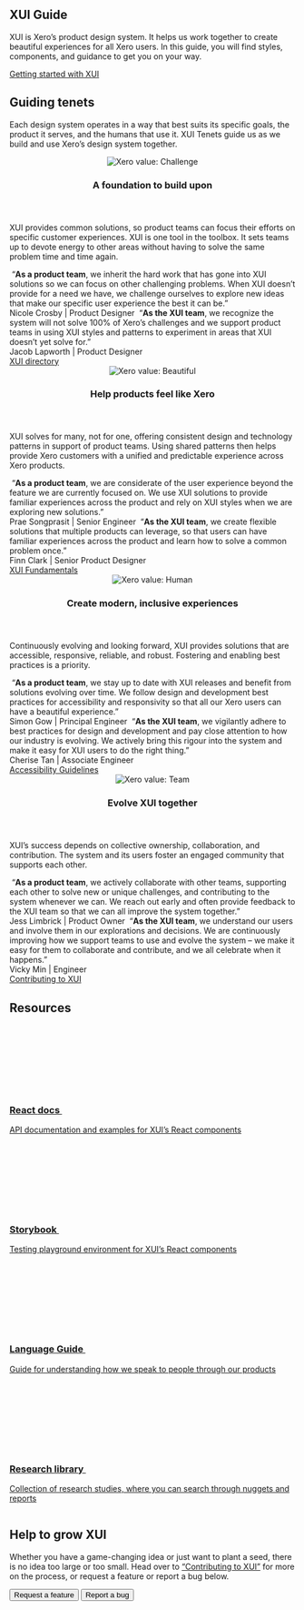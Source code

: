 <section class="ds-section ds-section-intro">
  <div class="ds-section--content">
    <h1 class="ds-section--heading ds-title--level-1">XUI Guide</h1>
    <p class="ds-detail">XUI is Xero’s product design system. It helps us work together to create beautiful experiences for all Xero users. In this guide, you will find styles, components, and guidance to get you on your&nbsp;way.</p>
    <div class="ds-actions">
      <a class="xui-button xui-button-standard xui-button-medium xui-button-fullwidth-layout" href="./section-getting-started.html">Getting started with XUI</a>
    </div>
  </div>
  <div class="ds-section--illustration">
    <img
      class="xui-illustration"
      src="./kss-assets/bike.svg"
      alt=""
    />
  </div>
</section>
<section class="ds-section ds-section-tenets">
  <h2 class="ds-section--heading ds-title--level-2" id="guiding-tenets">Guiding tenets</h2>
  <p class="ds-detail">Each design system operates in a way that best suits its specific goals, the product it serves, and the humans that use it. XUI Tenets guide us as we build and use Xero’s design system together.</p>
  <div class="ds-flexgrid">
    <article class="ds-tenet">
      <header class="ds-tenet--header">
        <div class="ds-tenet--headericon ds-tenet--headericon-foundation xui-iconwrapper xui-iconwrapper-medium">
          <img alt="Xero value: Challenge" src="./kss-assets/Value-challenge.svg"/>
        </div>
        <h3 class="ds-tenet--heading">A foundation to build upon</h3>
      </header>
      <p class="ds-detail">XUI provides common solutions, so product teams can focus their efforts on specific customer experiences. XUI is one tool in the toolbox. It sets teams up to devote energy to other areas without having to solve the same problem time and time again.</p>
      <footer class="ds-tenet--footer">
        <div class="ds-tenet--footer--personae">
          <span class="ds-xuiuser" tabindex="0" aria-describedby="foundation1">
            <img alt="" class="xui-avatar xui-avatar-xsmall" src="./kss-assets/nicole.png">
            <abbr class="xui-avatar xui-avatar-xsmall xui-avatar-color-9 xui-avatar-hidden" role="presentation"></abbr>
            <span id="foundation1" class="hover-tooltip">
              “<strong>As a product team</strong>, we inherit the hard work that has gone into XUI solutions so we can focus on other challenging problems. When XUI doesn’t provide for a need we have, we challenge ourselves to explore new ideas that make our specific user experience the best it can be.”
              <br /><span class="attribution ds-nowrap">Nicole Crosby | Product Designer</span>
            </span>
          </span>
          <span class="ds-xuiteam" tabindex="0" aria-describedby="foundation2">
            <img alt="" class="xui-avatar xui-avatar-xsmall xui-avatar-business" src="./kss-assets/jacob.jpeg">
            <abbr class="xui-avatar xui-avatar-xsmall xui-avatar-color-9 xui-avatar-business xui-avatar-hidden" role="presentation"></abbr>
            <span id="foundation2" class="hover-tooltip">
              “<strong>As the XUI team</strong>, we recognize the system will not solve 100% of Xero’s challenges and we support product teams in using XUI styles and patterns to experiment in areas that XUI doesn’t yet solve for.”
              <br /><span class="attribution ds-nowrap">Jacob Lapworth | Product Designer</span>
            </span>
          </span>
        </div>
        <a class="ds-tenet--footer--link" href="./section-getting-started-directory.html">XUI directory</a>
      </footer>
    </article>
    <article class="ds-tenet">
      <header class="ds-tenet--header">
        <div class="ds-tenet--headericon ds-tenet--headericon-feel xui-iconwrapper xui-iconwrapper-medium">
          <img alt="Xero value: Beautiful" src="./kss-assets/Value-beautiful.svg"/>
        </div>
        <h3 class="ds-tenet--heading">Help products feel like Xero</h3>
      </header>
      <p class="ds-detail">XUI solves for many, not for one, offering consistent design and technology patterns in support of product teams. Using shared patterns then helps provide Xero customers with a unified and predictable experience across Xero products.</p>
      <footer class="ds-tenet--footer">
        <div class="ds-tenet--footer--personae">
          <span class="ds-xuiuser" tabindex="0" aria-describedby="feel1">
            <img alt="" class="xui-avatar xui-avatar-xsmall" src="./kss-assets/prae.jpeg">
            <abbr class="xui-avatar xui-avatar-color-9 xui-avatar-hidden" role="presentation"></abbr>
            <span id="feel1" class="hover-tooltip">
              “<strong>As a product team</strong>, we are considerate of the user experience beyond the feature we are currently focused on. We use XUI solutions to provide familiar experiences across the product and rely on XUI styles when we are exploring new solutions.”
              <br /><span class="attribution ds-nowrap">Prae Songprasit | Senior Engineer</span>
            </span>
          </span>
          <span class="ds-xuiteam" tabindex="0" aria-describedby="feel2">
            <img alt="" class="xui-avatar xui-avatar-xsmall xui-avatar-business" src="./kss-assets/finn.jpeg">
            <abbr class="xui-avatar xui-avatar-color-9 xui-avatar-business xui-avatar-hidden" role="presentation"></abbr>
            <span id="feel2" class="hover-tooltip">
              “<strong>As the XUI team</strong>, we create flexible solutions that multiple products can leverage, so that users can have familiar experiences across the product and learn how to solve a common problem once.”
              <br /><span class="attribution ds-nowrap">Finn Clark | Senior Product Designer</span>
            </span>
          </span>
        </div>
        <a class="ds-tenet--footer--link" href="./section-fundamentals.html">XUI Fundamentals</a>
      </footer>
    </article>
    <article class="ds-tenet">
      <header class="ds-tenet--header tenet--header-inclusive">
        <div class="ds-tenet--headericon ds-tenet--headericon-inclusive xui-iconwrapper xui-iconwrapper-medium">
          <img alt="Xero value: Human" src="./kss-assets/Value-human.svg"/>
        </div>
        <h3 class="ds-tenet--heading">Create modern, inclusive experiences</h3>
      </header>
      <p class="ds-detail">Continuously evolving and looking forward, XUI provides solutions that are accessible, responsive, reliable, and robust. Fostering and enabling best practices is a priority.</p>
      <footer class="ds-tenet--footer">
        <div class="ds-tenet--footer--personae">
          <span class="ds-xuiuser" tabindex="0" aria-describedby="inclusive1">
            <img alt="" class="xui-avatar xui-avatar-xsmall" src="./kss-assets/simon.png">
            <abbr class="xui-avatar xui-avatar-xsmall xui-avatar-color-9 xui-avatar-hidden" role="presentation"></abbr>
            <span id="inclusive1" class="hover-tooltip">
              “<strong>As a product team</strong>, we stay up to date with XUI releases and benefit from solutions evolving over time. We follow design and development best practices for accessibility and responsivity so that all our Xero users can have a beautiful experience.”
              <br /><span class="attribution ds-nowrap">Simon Gow | Principal Engineer</span>
            </span>
          </span>
          <span class="ds-xuiteam" tabindex="0" aria-describedby="inclusive2">
            <img alt="" class="xui-avatar xui-avatar-xsmall xui-avatar-business" src="./kss-assets/cherise.jpeg">
            <abbr class="xui-avatar xui-avatar-xsmall xui-avatar-color-9 xui-avatar-business xui-avatar-hidden" role="presentation"></abbr>
            <span id="inclusive2" class="hover-tooltip">
              “<strong>As the XUI team</strong>, we vigilantly adhere to best practices for design and development and pay close attention to how our industry is evolving. We actively bring this rigour into the system and make it easy for XUI users to do the right thing.”
              <br /><span class="attribution ds-nowrap">Cherise Tan | Associate Engineer</span>
          </span>
        </div>
        <a class="ds-tenet--footer--link" href="./section-getting-started-accessibility-overview.html">Accessibility Guidelines</a>
      </footer>
    </article>
    <article class="ds-tenet">
      <header class="ds-tenet--header tenet--header-evolve">
        <div class="ds-tenet--headericon ds-tenet--headericon-evolve xui-iconwrapper xui-iconwrapper-medium">
          <img alt="Xero value: Team" src="./kss-assets/Value-team.svg"/>
        </div>
        <h3 class="ds-tenet--heading">Evolve XUI together</h3>
      </header>
      <p class="ds-detail">XUI’s success depends on collective ownership, collaboration, and contribution. The system and its users foster an engaged community that supports each other.</p>
      <footer class="ds-tenet--footer">
        <div class="ds-tenet--footer--personae">
          <span class="ds-xuiuser" tabindex="0" aria-describedby="evolve1">
            <img alt="" class="xui-avatar xui-avatar-xsmall" src="./kss-assets/jess.jpeg">
            <abbr class="xui-avatar xui-avatar-xsmall xui-avatar-color-9 xui-avatar-hidden" role="presentation"></abbr>
            <span id="evolve1" class="hover-tooltip">
              “<strong>As a product team</strong>, we actively collaborate with other teams, supporting each other to solve new or unique challenges, and contributing to the system whenever we can. We reach out early and often provide feedback to the XUI team so that we can all improve the system together.”
              <br /><span class="attribution ds-nowrap">Jess Limbrick | Product Owner</span>
            </span>
          </span>
          <span class="ds-xuiteam" tabindex="0" aria-describedby="evolve2">
            <img alt="" class="xui-avatar xui-avatar-xsmall xui-avatar-business" src="./kss-assets/vicky.jpeg">
            <abbr class="xui-avatar xui-avatar-xsmall xui-avatar-color-9 xui-avatar-business xui-avatar-hidden" role="presentation"></abbr>
            <span id="evolve2" class="hover-tooltip">
              “<strong>As the XUI team</strong>, we understand our users and involve them in our explorations and decisions. We are continuously improving how we support teams to use and evolve the system – we make it easy for them to collaborate and contribute, and we all celebrate when it happens.”
              <br /><span class="attribution ds-nowrap">Vicky Min | Engineer</span>
            </span>
          </span>
        </div>
        <a class="ds-tenet--footer--link" href="./section-contributing-to-xui.html">Contributing to XUI</a>
      </footer>
    </article>
  </div>
</section>
<section class="ds-section ds-section-resources">
  <h2 class="ds-section--heading ds-title--level-2" id="resources">Resources</h2>
  <div class="ds-flexgrid">
    <div class="ds-flexgrid--subrow">
      <a class="ds-resource" href="./react/" target="_blank">
        <h3 class="ds-resource--heading">React <span class="ds-nowrap">docs <svg focusable="false" class="xui-icon" role="presentation"> <use xlink:href="#xui-icon-external" /></svg></span></h3>
        </header>
        <p class="ds-detail">API documentation and examples for XUI’s React components</p>
      </a>
      <a class="ds-resource" target="_blank" href="./storybook/">
        <h3 class="ds-resource--heading ds-nowrap">Storybook <svg focusable="false" class="xui-icon" role="presentation"> <use xlink:href="#xui-icon-external" /></svg></h3>
        <p class="ds-detail">Testing playground environment for XUI’s React components</p>
      </a>
    </div>
    <div class="ds-flexgrid--subrow">
      <a class="ds-resource" target="_blank" href="https://xui.xero.com/product-language-guide/">
        <h3 class="ds-resource--heading">Language <span class="ds-nowrap">Guide <svg focusable="false" class="xui-icon" role="presentation"> <use xlink:href="#xui-icon-external" /></svg></span></h3>
        <p class="ds-detail">Guide for understanding how we speak to people through our products</p>
      </a>
      <a class="ds-resource" target="_blank" href="https://research.xero.com/">
        <h3 class="ds-resource--heading">Research <span class="ds-nowrap">library <svg focusable="false" class="xui-icon" role="presentation"> <use xlink:href="#xui-icon-external" /></svg></span></h3>
        <p class="ds-detail">Collection of research studies, where you can search through nuggets and reports</p>
      </a>
    </div>
  </div>
</section>
<section class="ds-section ds-section-helpevolve">
  <div class="ds-section--illustration">
    <img
      class="xui-illustration"
      src="./kss-assets/pohutukawa.svg"
      alt=""
    />
  </div>
  <div class="ds-section--content">
    <h2 class="ds-section--heading ds-title--level-2">Help to grow XUI</h2>
    <p class="ds-detail">Whether you have a game-changing idea or just want to plant a seed, there is no idea too large or too small. Head over to <a href="./section-contributing-to-xui.html">“Contributing to XUI”</a> for more on the process, or request a feature or report a bug below.</p>
    <div class="ds-actions">
      <button id="request-feature" class="xui-button xui-button-standard xui-button-medium xui-button-fullwidth-layout" type="button">Request a feature</button>
      <button id="report-bug" class="xui-button xui-button-borderless-main xui-button-medium xui-button-fullwidth-layout"type="button">Report a bug</button>
    </div>
  </div>
</section>

<script src="https://code.jquery.com/jquery-2.2.4.min.js" integrity="sha256-BbhdlvQf/xTY9gja0Dq3HiwQF8LaCRTXxZKRutelT44=" crossorigin="anonymous"></script>
<script type="text/javascript" src="https://jira.teamxero.com/s/bf4421b3b9298a3605255de2c4c975f7-T/kt41cb/75008/07569649877d764b4ec4d10563f6f7a3/2.0.24/_/download/batch/com.atlassian.jira.collector.plugin.jira-issue-collector-plugin:issuecollector/com.atlassian.jira.collector.plugin.jira-issue-collector-plugin:issuecollector.js?&collectorId=df1e8803"></script>
<script type="text/javascript" src="https://jira.teamxero.com/s/bf4421b3b9298a3605255de2c4c975f7-T/kt41cb/75008/07569649877d764b4ec4d10563f6f7a3/2.0.24/_/download/batch/com.atlassian.jira.collector.plugin.jira-issue-collector-plugin:issuecollector/com.atlassian.jira.collector.plugin.jira-issue-collector-plugin:issuecollector.js?&collectorId=83cb3f5e"></script>

<script>
  const reportABug = {
    triggerFunction: function(showCollectorDialog) {
      document.querySelector("#report-bug").onclick = function(e) {
        e.preventDefault();
        showCollectorDialog();
      };
    },
    fieldValues: {
      description: "*Expected behaviour* [Attach screenshot if possible]\n-\n\n*Observed behaviour* [Attach screenshot]\n-\n\n*Steps to reproduce* [Code snippet if possible]\n-\n\n*Specifications*\n- XUI Version(s): \n- Browser(s) affected: \n- Operating system(s) affected: \n- Component(s) affected: "
    }
  };
  const requestAFeature = {
    triggerFunction: function(showCollectorDialog) {
      document.querySelector("#request-feature").onclick = function(e) {
        e.preventDefault();
        showCollectorDialog();
      };
    },
    fieldValues: {
      description : "*Rationale*\nHow does it improve the current implementation?\n-\n\nHow does it benefit the user?\n-\n\nHow does it assist others at Xero?\n-\n\n*Context*\nWhat product team or feature would use this?\n-\n\nAre you aware of any others with similar problems?\n-\n\n*Timeline requirements*\n[Hard or soft deadline]\n\n*Possible solution*\n[design/code]"
    }
  };
  window.ATL_JQ_PAGE_PROPS = {
    ['df1e8803']: reportABug,
    ['83cb3f5e']: requestAFeature,
  };
</script>
